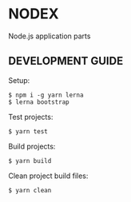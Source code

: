 # NODEX

Node.js application parts

## DEVELOPMENT GUIDE

Setup:

```
$ npm i -g yarn lerna
$ lerna bootstrap
```

Test projects:

```
$ yarn test
```

Build projects:

```
$ yarn build
```

Clean project build files:

```
$ yarn clean
```
